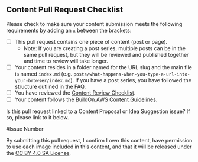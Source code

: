 ## Content Pull Request Checklist

Please check to make sure your content submission meets the following requirements by adding an `x` between the brackets:

- [ ] This pull request contains one piece of content (post or page).
  - Note: If you are creating a post series, multiple posts can be in the same pull request, but they will be reviewed and published together and time to review will take longer.
- [ ] Your content resides in a folder named for the URL slug and the main file is named `index.md` (e.g. `posts/what-happens-when-you-type-a-url-into-your-browser/index.md`). If you have a post series, you have followed the structure outlined in the [FAQ](https://github.com/build-on-aws/content/blob/main/FAQ.md#i-have-a-series-of-posts-how-do-i-link-them-together).
- [ ] You have reviewed the [Content Review Checklist](https://github.com/build-on-aws/content/blob/main/CONTENT_REVIEW_CHECKLIST.md).
- [ ] Your content follows the BuildOn.AWS [Content Guidelines](https://github.com/build-on-aws/content/blob/main/CONTENT_GUIDELINES.md).

Is this pull request linked to a Content Proposal or Idea Suggestion issue? If so, please link to it below.

#Issue Number

By submitting this pull request, I confirm I own this content, have permission to use each image included in this content, and that it will be released under the [CC BY 4.0 SA License](/LICENSE).